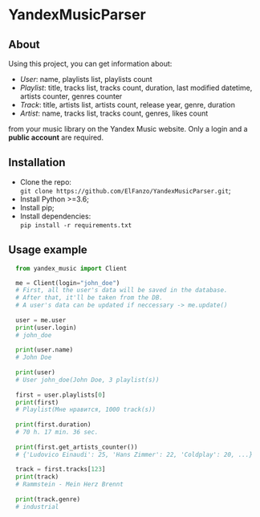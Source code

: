 # YandexMusicParser

## About
Using this project, you can get information about:
*  _User_: name, playlists list, playlists count
*  _Playlist_: title, tracks list, tracks count, duration, last modified datetime, artists counter, genres counter
*  _Track_: title, artists list, artists count, release year, genre, duration
*  _Artist_: name, tracks list, tracks count, genres, likes count

from your music library on the Yandex Music website. Only a login and a **public account** are required.

## Installation
- Clone the repo: <br>
  `git clone https://github.com/ElFanzo/YandexMusicParser.git`;
- Install Python >=3.6;
- Install pip;
- Install dependencies: <br>
  `pip install -r requirements.txt`

## Usage example

```python
  from yandex_music import Client

  me = Client(login="john_doe")
  # First, all the user's data will be saved in the database. 
  # After that, it'll be taken from the DB.
  # A user's data can be updated if neccessary -> me.update()
  
  user = me.user
  print(user.login)
  # john_doe
  
  print(user.name)
  # John Doe
  
  print(user)
  # User john_doe(John Doe, 3 playlist(s))
  
  first = user.playlists[0]
  print(first)
  # Playlist(Мне нравится, 1000 track(s))
  
  print(first.duration)
  # 70 h. 17 min. 36 sec.
  
  print(first.get_artists_counter())
  # {'Ludovico Einaudi': 25, 'Hans Zimmer': 22, 'Coldplay': 20, ...}
  
  track = first.tracks[123]
  print(track)
  # Rammstein - Mein Herz Brennt
  
  print(track.genre)
  # industrial
```
